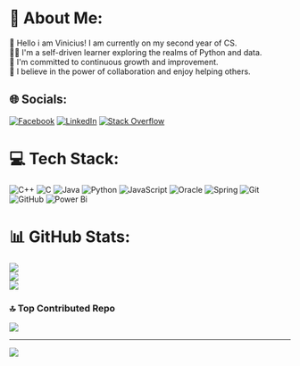 # 💫 About Me:
👋 Hello i am Vinicius! I am currently on my second year of CS.<br>👨‍💻 I'm a self-driven learner exploring the realms of Python and data.<br>🌱 I'm committed to continuous growth and improvement.<br>🤝 I believe in the power of collaboration and enjoy helping others.<br>


## 🌐 Socials:
[![Facebook](https://img.shields.io/badge/Facebook-%231877F2.svg?logo=Facebook&logoColor=white)](https://m.facebook.com/vinicius.castellani.52/) [![LinkedIn](https://img.shields.io/badge/LinkedIn-%230077B5.svg?logo=linkedin&logoColor=white)](https://www.linkedin.com/in/vinicius-castellani-tonello-35542b277) [![Stack Overflow](https://img.shields.io/badge/-Stackoverflow-FE7A16?logo=stack-overflow&logoColor=white)](https://stackoverflow.com/users/22579788) 

# 💻 Tech Stack:
![C++](https://img.shields.io/badge/c++-%2300599C.svg?style=for-the-badge&logo=c%2B%2B&logoColor=white) ![C](https://img.shields.io/badge/c-%2300599C.svg?style=for-the-badge&logo=c&logoColor=white) ![Java](https://img.shields.io/badge/java-%23ED8B00.svg?style=for-the-badge&logo=openjdk&logoColor=white) ![Python](https://img.shields.io/badge/python-3670A0?style=for-the-badge&logo=python&logoColor=ffdd54) ![JavaScript](https://img.shields.io/badge/javascript-%23323330.svg?style=for-the-badge&logo=javascript&logoColor=%23F7DF1E) ![Oracle](https://img.shields.io/badge/Oracle-F80000?style=for-the-badge&logo=oracle&logoColor=white) ![Spring](https://img.shields.io/badge/spring-%236DB33F.svg?style=for-the-badge&logo=spring&logoColor=white) ![Git](https://img.shields.io/badge/git-%23F05033.svg?style=for-the-badge&logo=git&logoColor=white) ![GitHub](https://img.shields.io/badge/github-%23121011.svg?style=for-the-badge&logo=github&logoColor=white) ![Power Bi](https://img.shields.io/badge/power_bi-F2C811?style=for-the-badge&logo=powerbi&logoColor=black)
# 📊 GitHub Stats:
![](https://github-readme-stats.vercel.app/api?username=ViniciusCastellani&theme=gotham&hide_border=false&include_all_commits=true&count_private=false)<br/>
![](https://github-readme-streak-stats.herokuapp.com/?user=ViniciusCastellani&theme=gotham&hide_border=false)<br/>
![](https://github-readme-stats.vercel.app/api/top-langs/?username=ViniciusCastellani&theme=gotham&hide_border=false&include_all_commits=true&count_private=false&layout=compact)

### 🔝 Top Contributed Repo
![](https://github-contributor-stats.vercel.app/api?username=ViniciusCastellani&limit=5&theme=dark&combine_all_yearly_contributions=true)

---
[![](https://visitcount.itsvg.in/api?id=ViniciusCastellani&icon=0&color=0)](https://visitcount.itsvg.in)

<!-- Proudly created with GPRM ( https://gprm.itsvg.in ) -->
